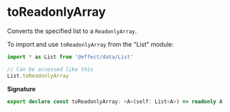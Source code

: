 # toReadonlyArray

Converts the specified list to a `ReadonlyArray`.

To import and use `toReadonlyArray` from the "List" module:

```ts
import * as List from '@effect/data/List'

// Can be accessed like this
List.toReadonlyArray
```

**Signature**

```ts
export declare const toReadonlyArray: <A>(self: List<A>) => readonly A[]
```
